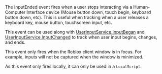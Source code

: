 The InputEnded event fires when a user stops interacting via a Human-Computer Interface device (Mouse button down, touch begin, keyboard button down, etc). This is useful when tracking when a user releases a keyboard key, mouse button, touchscreen input, etc.

This event can be used along with [UserInputService.InputBegan](https://developer.roblox.com/api-reference/event/UserInputService/InputBegan) and [UserInputService.InputChanged](https://developer.roblox.com/api-reference/event/UserInputService/InputChanged) to track when user input begins, changes, and ends.

This event only fires when the Roblox client window is in focus. For example, inputs will not be captured when the window is minimized.

As this event only fires locally, it can only be used in a `LocalScript`.